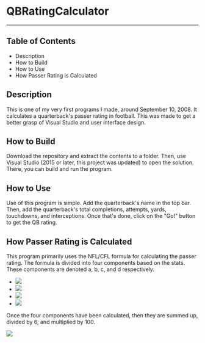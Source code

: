 # QBRatingCalculator
---
## Table of Contents

- Description
- How to Build
- How to Use
- How Passer Rating is Calculated

## Description
This is one of my very first programs I made, around September 10, 2008. It calculates a quarterback's passer rating in football. This was made to get a better grasp of Visual Studio and user interface design.

## How to Build

Download the repository and extract the contents to a folder. Then, use Visual Studio (2015 or later, this project was updated) to open the solution. There, you can build and run the program.

## How to Use

Use of this program is simple. Add the quarterback's name in the top bar. Then, add the quarterback's total completions, attempts, yards, touchdowns, and interceptions. Once that's done, click on the "Go!" button to get the QB rating.

## How Passer Rating is Calculated

This program primarily uses the NFL/CFL formula for calculating the passer rating. The formula is divided into four components based on the stats. These components are denoted a, b, c, and d respectively.

- ![](http://https://wikimedia.org/api/rest_v1/media/math/render/svg/d0cf9b3484a1bd6e8b21d985ca392fe003a65cfa)
- ![](http:/https://wikimedia.org/api/rest_v1/media/math/render/svg/3864e4934d831230be43ceb64ad940776f314024/)
- ![](https://wikimedia.org/api/rest_v1/media/math/render/svg/8783a051cb0c490058e607291976288210839be2)
- ![](https://wikimedia.org/api/rest_v1/media/math/render/svg/53b626cff6ce1beba0c6bf3c02aca666a9f3a697)

Once the four components have been calculated, then they are summed up, divided by 6, and multiplied by 100.

![](https://wikimedia.org/api/rest_v1/media/math/render/svg/3b3a6857c3faa89cf62df17a858882ec0360f5ec)

